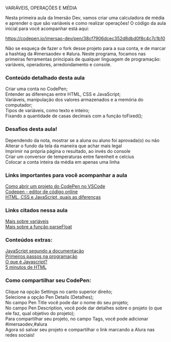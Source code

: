 VARIÁVEIS, OPERAÇÕES E MÉDIA

Nesta primeira aula da Imersão Dev, vamos criar uma calculadora de média e aprender o que são variáveis e como realizar operações! O código da aula inicial para você acompanhar está aqui:

https://codepen.io/imersao-dev/pen/38cf7906dcec352d8dbd0f8c4c7c1b10

Não se esqueça de fazer o fork desse projeto para a sua conta, e de marcar a hashtag da #imersaodev e #alura.
Neste programa, focamos nas primeiras ferramentas principais de qualquer linguagem de programação: variáveis, operadores, arredondamento e console.

### Conteúdo detalhado desta aula  
Criar uma conta no CodePen;  
Entender as diferenças entre HTML, CSS e JavaScript;   
Variáveis, manipulação dos valores armazenados e a memória do computador;   
Tipos de variáveis, como texto e inteiro;  
Fixando a quantidade de casas decimais com a função toFixed();  

### Desafios desta aula!  
Dependendo da nota, mostrar se a aluna ou aluno foi aprovada(o) ou não  
Alterar o fundo da tela da maneira que achar mais legal     
Imprimir na própria página o resultado, ao invés do console  
Criar um conversor de temperaturas entre farenheit e celcius  
Colocar a conta inteira da média em apenas uma linha  

### Links importantes para você acompanhar a aula    
[Como abrir um projeto do CodePen no VSCode](https://www.youtube.com/watch?v=xvkuNF_8Coc&t=1s)   
[Codepen - editor de código online](https://codepen.io/your-work)     
[HTML, CSS e JavaScript, quais as diferenças](https://www.alura.com.br/artigos/html-css-e-js-definicoes)     

### Links citados nessa aula 
[Mais sobre variáveis](https://developer.mozilla.org/pt-BR/docs/Web/JavaScript/Guide/Grammar_and_types#vari%C3%A1veis)   
[Mais sobre a função parseFloat](https://developer.mozilla.org/pt-BR/docs/Web/JavaScript/Reference/Global_Objects/parseFloat)  

### Conteúdos extras: 
[JavaScript segundo a documentação](https://developer.mozilla.org/pt-BR/docs/Web/JavaScript)     
[Primeiros passos na programação](https://hipsters.tech/primeiros-passos-na-programacao-a-imersao-dev-hipsters-ponto-tech-243/)   
[O que é Javascript?](https://www.youtube.com/watch?v=NaVSbnnV75Q)    
[5 minutos de HTML](https://www.youtube.com/watch?v=3oSIqIqzN3M)    

### Como compartilhar seu CodePen:     
Clique na opção Settings no canto superior direito;    
Selecione a opção Pen Details (Detalhes);   
No campo Pen Title você pode dar o nome do seu projeto;   
No campo Pen Description, você pode dar detalhes sobre o projeto (o que ele faz, qual objetivo do projeto);  
Para compartilhar seu projeto, no campo Tags, você pode adicionar #imersaodev,#alura   
Agora só salvar seu projeto e compartilhar o link marcando a Alura nas redes sociais!    


